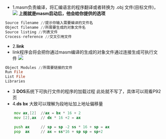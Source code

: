 - 1.masm负责编译，将汇编语言的程序翻译或者转换为 .obj 文件(目标文件)，
![](file:///C:/Users/31427/Pictures/Screenshots/%E5%B1%8F%E5%B9%95%E6%88%AA%E5%9B%BE%202021-11-04%20224428.png)
**上图就是masm启动后，他会给你提供的选项**
```asm
Source filename //提示你输入需要编译的文件名
Object filename //所需要生成的对象文件名
Source listing //列表文件
Crocess-reference //交叉引用文件
```
- 2.**link**
- link程序会将会把你通过masm编译的生成的对象文件通过连接生成可执行文件
![](file:///C:/Users/31427/Pictures/Screenshots/%E5%B1%8F%E5%B9%95%E6%88%AA%E5%9B%BE%202021-11-05%20001834.png)
```asm
Object Modules //所需要链接的文件
Run File 
List File
Libraries
```
- 3 **DOS**系统下可执行文件的程序的加载过程
此处就不写了，具体可以观看P92页
- 4.**ds** **bx** 大致可以理解为段地址加上地址偏移量
```asm
	mov	ax,[2]	//ax = bx * 16 + 2
	mov [2],ax	// dx * 16 +2 = ax
	
	push ax 	// sp = sp -2 ss * 16 + sp = ax
	pop  ax 	// ax = ss*16 + sp sp = sp+2
```
